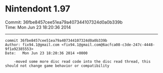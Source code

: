 # Nintendont 1.97
Commit: 36fbe8457cee51ea79a407344107324d0a0b339b  
Time: Mon Jun 23 18:20:36 2014   

-----

```
commit 36fbe8457cee51ea79a407344107324d0a0b339b
Author: fix94.1@gmail.com <fix94.1@gmail.com@6acfca08-c3de-247c-4448-9f1a92385553>
Date:   Mon Jun 23 18:20:36 2014 +0000

    -moved some more disc read code into the disc read thread, this should not change game behavior or compatibility
```
